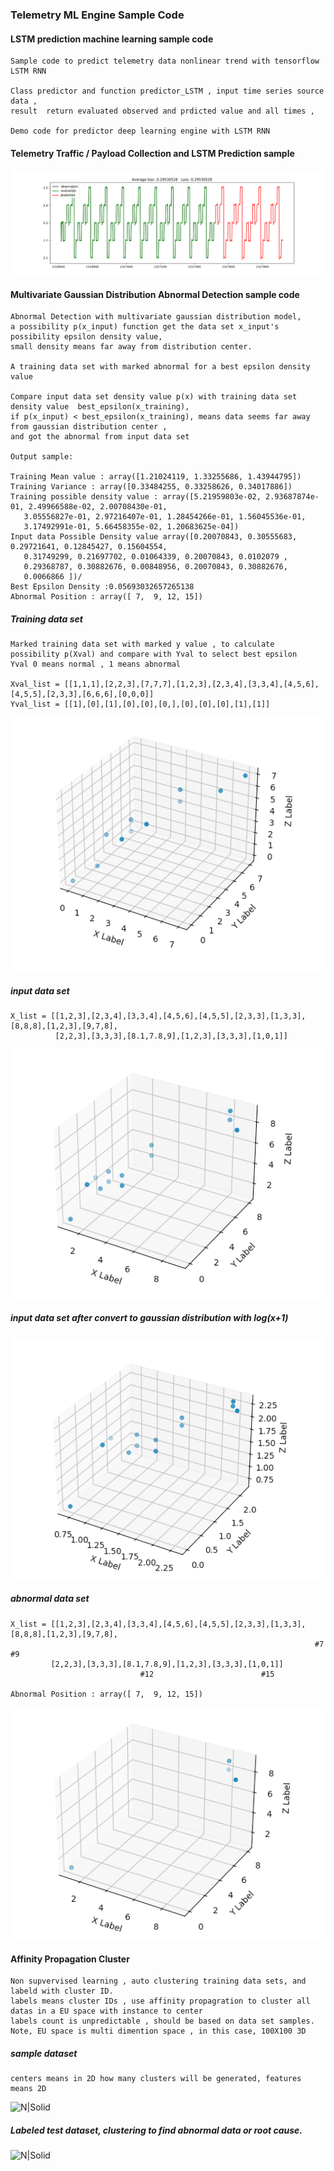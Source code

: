 ### Telemetry ML Engine Sample Code

#### LSTM prediction machine learning sample code    
    Sample code to predict telemetry data nonlinear trend with tensorflow LSTM RNN

    Class predictor and function predictor_LSTM , input time series source data ,
    result  return evaluated observed and prdicted value and all times ,

    Demo code for predictor deep learning engine with LSTM RNN 
    
#### Telemetry Traffic / Payload Collection and LSTM Prediction sample 

![N|Solid](predict_result.png)


#### Multivariate Gaussian Distribution Abnormal Detection sample code

    Abnormal Detection with multivariate gaussian distribution model, 
    a possibility p(x_input) function get the data set x_input's possibility epsilon density value,
    small density means far away from distribution center.

    A training data set with marked abnormal for a best epsilon density value

    Compare input data set density value p(x) with training data set density value  best_epsilon(x_training),
    if p(x_input) < best_epsilon(x_training), means data seems far away from gaussian distribution center , 
    and got the abnormal from input data set
    
    Output sample:
    
    Training Mean value : array([1.21024119, 1.33255686, 1.43944795])
    Training Variance : array([0.33484255, 0.33258626, 0.34017886])
    Training possible density value : array([5.21959803e-02, 2.93687874e-01, 2.49966588e-02, 2.00708430e-01,
       3.05556827e-01, 2.97216407e-01, 1.28454266e-01, 1.56045536e-01,
       3.17492991e-01, 5.66458355e-02, 1.20683625e-04])
    Input data Possible Density value array([0.20070843, 0.30555683, 0.29721641, 0.12845427, 0.15604554,
       0.31749299, 0.21697702, 0.01064339, 0.20070843, 0.0102079 ,
       0.29368787, 0.30882676, 0.00848956, 0.20070843, 0.30882676,
       0.0066866 ])/
    Best Epsilon Density :0.05693032657265138
    Abnormal Position : array([ 7,  9, 12, 15])

##### Training data set

    Marked training data set with marked y value , to calculate possibility p(Xval) and compare with Yval to select best epsilon
    Yval 0 means normal , 1 means abnormal
    
    Xval_list = [[1,1,1],[2,2,3],[7,7,7],[1,2,3],[2,3,4],[3,3,4],[4,5,6],[4,5,5],[2,3,3],[6,6,6],[0,0,0]]
    Yval_list = [[1],[0],[1],[0],[0],[0,],[0],[0],[0],[1],[1]]
    
![N|Solid](training_data_set.png)

##### input data set

    X_list = [[1,2,3],[2,3,4],[3,3,4],[4,5,6],[4,5,5],[2,3,3],[1,3,3],[8,8,8],[1,2,3],[9,7,8],
              [2,2,3],[3,3,3],[8.1,7.8,9],[1,2,3],[3,3,3],[1,0,1]]
    
![N|Solid](input_data_set.png)

##### input data set after convert to gaussian distribution with log(x+1)

![N|Solid](input_data_after_gd.png)

##### abnormal data set
    
    X_list = [[1,2,3],[2,3,4],[3,3,4],[4,5,6],[4,5,5],[2,3,3],[1,3,3],[8,8,8],[1,2,3],[9,7,8],
                                                                        #7              #9
             [2,2,3],[3,3,3],[8.1,7.8,9],[1,2,3],[3,3,3],[1,0,1]]
                                 #12                        #15
                                 
    Abnormal Position : array([ 7,  9, 12, 15])
                                                                                            
![N|Solid](abnormal_data_set.png)

#### Affinity Propagation Cluster

    Non supvervised learning , auto clustering training data sets, and labeld with cluster ID.
    labels means cluster IDs , use affinity propagration to cluster all datas in a EU space with instance to center
    labels count is unpredictable , should be based on data set samples.
    Note, EU space is multi dimention space , in this case, 100X100 3D


##### sample dataset

    centers means in 2D how many clusters will be generated, features means 2D
    
![N|Solid](af_cluster_sample_data.png)

##### Labeled test dataset, clustering to find abnormal data or root cause.

![N|Solid](af_cluster_result.png)